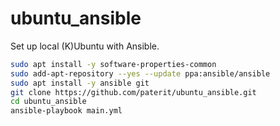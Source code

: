 # ubuntu_ansible

Set up local (K)Ubuntu with Ansible.

```bash
sudo apt install -y software-properties-common
sudo add-apt-repository --yes --update ppa:ansible/ansible
sudo apt install -y ansible git
git clone https://github.com/paterit/ubuntu_ansible.git 
cd ubuntu_ansible
ansible-playbook main.yml
```
